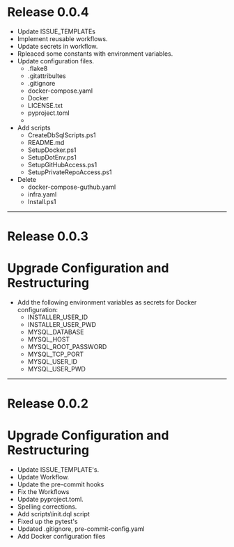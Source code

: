 # Release 0.0.4

- Update ISSUE_TEMPLATEs
- Implement reusable workflows.
- Update secrets in workflow.
- Rpleaced some constants with environment variables.
- Update configuration files.
  - .flake8
  - .gitattribultes
  - .gitignore
  - docker-compose.yaml
  - Docker
  - LICENSE.txt
  - pyproject.toml
  -
- Add scripts
  - CreateDbSqlScripts.ps1
  - README.md
  - SetupDocker.ps1
  - SetupDotEnv.ps1
  - SetupGitHubAccess.ps1
  - SetupPrivateRepoAccess.ps1
- Delete
  - docker-compose-guthub.yaml
  - infra.yaml
  - Install.ps1

______________________________________________________________________

# Release 0.0.3

# Upgrade Configuration and Restructuring

- Add the following environment variables as secrets for Docker configuration:
  - INSTALLER_USER_ID
  - INSTALLER_USER_PWD
  - MYSQL_DATABASE
  - MYSQL_HOST
  - MYSQL_ROOT_PASSWORD
  - MYSQL_TCP_PORT
  - MYSQL_USER_ID
  - MYSQL_USER_PWD

______________________________________________________________________

# Release 0.0.2

# Upgrade Configuration and Restructuring

- Update ISSUE_TEMPLATE's.
- Update Workflow.
- Update the pre-commit hooks
- Fix the Workflows
- Update pyproject.toml.
- Spelling corrections.
- Add scripts\\init.dql script
- Fixed up the pytest's
- Updated .gitignore, pre-commit-config.yaml
- Add Docker configuration files
